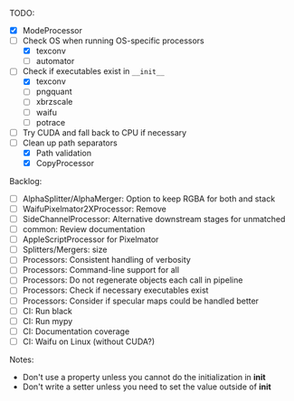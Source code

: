 TODO:
- [x] ModeProcessor
- [ ] Check OS when running OS-specific processors
    - [x] texconv
    - [ ] automator
- [ ] Check if executables exist in `__init__`
    - [x] texconv
    - [ ] pngquant
    - [ ] xbrzscale
    - [ ] waifu
    - [ ] potrace
- [ ] Try CUDA and fall back to CPU if necessary
- [ ] Clean up path separators
  - [x] Path validation
  - [x] CopyProcessor

Backlog:
- [ ] AlphaSplitter/AlphaMerger: Option to keep RGBA for both and stack
- [ ] WaifuPixelmator2XProcessor: Remove
- [ ] SideChannelProcessor: Alternative downstream stages for unmatched
- [ ] common: Review documentation
- [ ] AppleScriptProcessor for Pixelmator
- [ ] Splitters/Mergers: size
- [ ] Processors: Consistent handling of verbosity
- [ ] Processors: Command-line support for all
- [ ] Processors: Do not regenerate objects each call in pipeline
- [ ] Processors: Check if necessary executables exist
- [ ] Processors: Consider if specular maps could be handled better
- [ ] CI: Run black
- [ ] CI: Run mypy
- [ ] CI: Documentation coverage
- [ ] CI: Waifu on Linux (without CUDA?)

Notes:
- Don't use a property unless you cannot do the initialization in __init__
- Don't write a setter unless you need to set the value outside of __init__
